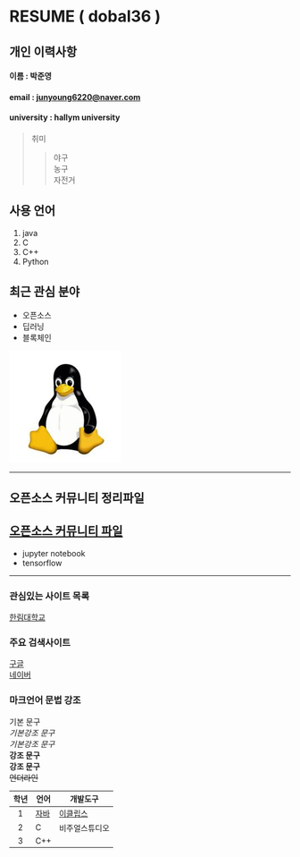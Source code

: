 # RESUME ( dobal36 )

## 개인 이력사항

#### 이름 : 박준영
#### email : junyoung6220@naver.com
#### university : hallym university

> 취미
>> 야구  
>> 농구  
>> 자전거  

## 사용 언어
1. java  
2. C  
3. C++  
4. Python  

## 최근 관심 분야
* 오픈소스  
* 딥러닝  
* 블록체인  

![linux icon](/linux.png)

---------------
## 오픈소스 커뮤니티 정리파일  
[오픈소스 커뮤니티 파일](openSourceCommunity.md)
-----------------
* jupyter notebook  
* tensorflow  
--------
### 관심있는 사이트 목록
[한림대학교][hallym]

### 주요 검색사이트
[구글][google]  
[네이버][naver]

### 마크언어 문법 강조

기본 문구  
*기본강조 문구*  
_기본강조 문구_  
**강조 문구**  
__강조 문구__  
~~언더라인~~  


|학년|언어|개발도구|
|:---:|---|---|
|1|[자바](https://www.oracle.com)|[이클립스][eclipse]|
|2|C|비주얼스튜디오|
|3|C++||






[eclipse]: https://www.eclipse.org
[google]: https://www.google.com  
[naver]: https://www.naver.com  
[hallym]: https://www.hallym.ac.kr  
